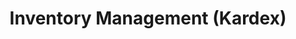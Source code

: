 ---
title: "Inventory Management (Kardex)"
description: "Manages the inventory of items, their entries, and exits directly from the production line."
pubDate: "Dec 22 2023"
heroImage: "/app-08.png"

tags: ['HTML', 'BOOTSTRAP', 'LARAVEL', 'MYSQL', 'DOCKER']
---